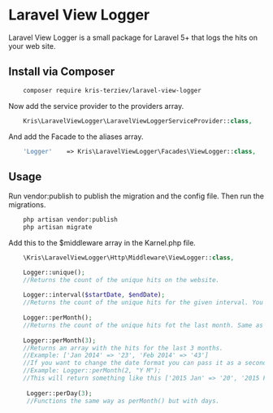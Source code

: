 # Laravel View Logger

Laravel View Logger is a small package for Laravel 5+ that logs the hits on your web site.

## Install via Composer

```bash
    composer require kris-terziev/laravel-view-logger
```

Now add the service provider to the providers array.

```php
    Kris\LaravelViewLogger\LaravelViewLoggerServiceProvider::class,
```

And add the Facade to the aliases array.

```php
    'Logger'    => Kris\LaravelViewLogger\Facades\ViewLogger::class,
```

## Usage

Run vendor:publish to publish the migration and the config file. Then run the migrations.
``` php
    php artisan vendor:publish
    php artisan migrate
```

Add this to the $middleware array in the Karnel.php file.

```php
    \Kris\LaravelViewLogger\Http\Middleware\ViewLogger::class,
```

```php
    Logger::unique();                          
    //Returns the count of the unique hits on the website.
    
    Logger::interval($startDate, $endDate);    
    //Returns the count of the unique hits for the given interval. You can use Carbon.
    
    Logger::perMonth();                        
    //Returns the count of the unique hits fot the last month. Same as Logger::lastMonth()
    
    Logger::perMonth(3);                       
    //Returns an array with the hits for the last 3 months.
    //Example: ['Jan 2014' => '23', 'Feb 2014' => '43']
    //If you want to change the date format you can pass it as a second parameter
    //Example: Logger::perMonth(2, "Y M");
    //This will return something like this ['2015 Jan' => '20', '2015 Feb' => '31']
     
     Logger::perDay(3);
     //Functions the same way as perMonth() but with days.
```


